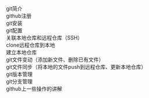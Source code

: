 git简介  
github注册  
git安装  
git配置  
关联本地仓库和远程仓库（SSH）  
clone远程仓库到本地  
建立本地仓库  
git文件变动（添加新文件、删除已有文件）  
git文件同步（将本地的文件push到远程仓库、更新本地仓库）  
git版本管理  
git分支管理  
github上一些操作的讲解
